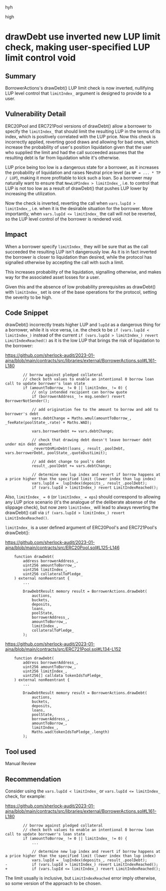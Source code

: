 hyh

high

# drawDebt use inverted new LUP limit check, making user-specified LUP limit control void

## Summary

BorrowerActions's drawDebt() LUP limit check is now inverted, nullifying LUP level control that `limitIndex_` argument is designed to provide to a user.

## Vulnerability Detail

ERC20Pool and ERC721Pool versions of drawDebt() allow a borrower to specify the `limitIndex_` that should limit the resulting LUP in the terms of its index, which is positively correlated with the LUP price. Now this check is incorrectly applied, reverting good draws and allowing for bad ones, which increase the probability of user's position liquidation given that the user who supplied the limit and had the call succeeded assumes that the resulting debt is far from liquidation while it's otherwise.

LUP price being too low is a dangerous state for a borrower, as it increases the probability of liquidation and raises Neutral price level (as `NP = ... * TP / LUP`), making it more profitable to kick such a loan. So a borrower may naturally want to ensure that `NewLUPIndex > limitIndex_`, i.e. to control that LUP is not too low as a result of drawDebt() that pushes LUP lower by increasing the utilization.

Now the check is inverted, reverting the call when `vars.lupId > limitIndex_`, i.e. when it is the desirable situation for the borrower. More importantly, when `vars.lupId <= limitIndex_` the call will not be reverted, so the LUP level control of the borrower is rendered void.

## Impact

When a borrower specify `limitIndex_` they will be sure that as the call succeeded the resulting LUP isn't dangerously low. As it is in fact inverted the borrower is closer to liquidation than desired, while the protocol has signalled otherwise by accepting the call with such a limit.

This increases probability of the liquidation, signalling otherwise, and makes way for the associated asset losses for a user.

Given this and the absence of low probability prerequisites as drawDebt() with `limitIndex_` set is one of the base operations for the protocol, setting the severity to be high.

## Code Snippet

drawDebt() incorrectly treats higher LUP and `lupId` as a dangerous thing for a borrower, while it is vice versa, i.e. the check to be `if (vars.lupId < limitIndex_)` instead of the current `if (vars.lupId > limitIndex_) revert LimitIndexReached()` as it is the low LUP that brings the risk of liquidation to the borrower: 

https://github.com/sherlock-audit/2023-01-ajna/blob/main/contracts/src/libraries/external/BorrowerActions.sol#L161-L180

```solidity
        // borrow against pledged collateral
        // check both values to enable an intentional 0 borrow loan call to update borrower's loan state
        if (amountToBorrow_ != 0 || limitIndex_ != 0) {
            // only intended recipient can borrow quote
            if (borrowerAddress_ != msg.sender) revert BorrowerNotSender();

            // add origination fee to the amount to borrow and add to borrower's debt
            vars.debtChange = Maths.wmul(amountToBorrow_, _feeRate(poolState_.rate) + Maths.WAD);

            vars.borrowerDebt += vars.debtChange;

            // check that drawing debt doesn't leave borrower debt under min debt amount
            _revertOnMinDebt(loans_, result_.poolDebt, vars.borrowerDebt, poolState_.quoteDustLimit);

            // add debt change to pool's debt
            result_.poolDebt += vars.debtChange;

            // determine new lup index and revert if borrow happens at a price higher than the specified limit (lower index than lup index)
            vars.lupId = _lupIndex(deposits_, result_.poolDebt);
            if (vars.lupId > limitIndex_) revert LimitIndexReached();
```

Also, `limitIndex_ = 0` (or `limitIndex_ = eps`) should correspond to allowing any LUP price scenario (it's the analogue of the deliberate absense of the slippage check), but now zero `limitIndex_` will lead to always reverting the drawDebt() call via `if (vars.lupId > limitIndex_) revert LimitIndexReached()`.

`limitIndex_` is a user defined argument of ERC20Pool's and ERC721Pool's drawDebt():

https://github.com/sherlock-audit/2023-01-ajna/blob/main/contracts/src/ERC20Pool.sol#L125-L146

```solidity
    function drawDebt(
        address borrowerAddress_,
        uint256 amountToBorrow_,
        uint256 limitIndex_,
        uint256 collateralToPledge_
    ) external nonReentrant {
        ...

        DrawDebtResult memory result = BorrowerActions.drawDebt(
            auctions,
            buckets,
            deposits,
            loans,
            poolState,
            borrowerAddress_,
            amountToBorrow_,
            limitIndex_,
            collateralToPledge_
        );
```

https://github.com/sherlock-audit/2023-01-ajna/blob/main/contracts/src/ERC721Pool.sol#L134-L152

```solidity
    function drawDebt(
        address borrowerAddress_,
        uint256 amountToBorrow_,
        uint256 limitIndex_,
        uint256[] calldata tokenIdsToPledge_
    ) external nonReentrant {
        ...

        DrawDebtResult memory result = BorrowerActions.drawDebt(
            auctions,
            buckets,
            deposits,
            loans,
            poolState,
            borrowerAddress_,
            amountToBorrow_,
            limitIndex_,
            Maths.wad(tokenIdsToPledge_.length)
        );
```

## Tool used

Manual Review

## Recommendation

Consider using the `vars.lupId < limitIndex_` or `vars.lupId <= limitIndex_` check, for example:

https://github.com/sherlock-audit/2023-01-ajna/blob/main/contracts/src/libraries/external/BorrowerActions.sol#L161-L180

```solidity
        // borrow against pledged collateral
        // check both values to enable an intentional 0 borrow loan call to update borrower's loan state
        if (amountToBorrow_ != 0 || limitIndex_ != 0) {
            ...

            // determine new lup index and revert if borrow happens at a price higher than the specified limit (lower index than lup index)
            vars.lupId = _lupIndex(deposits_, result_.poolDebt);
-           if (vars.lupId > limitIndex_) revert LimitIndexReached();
+           if (vars.lupId <= limitIndex_) revert LimitIndexReached();
```

The limit usually is inclusive, but `LimitIndexReached` error imply otherwise, so some version of the approach to be chosen.